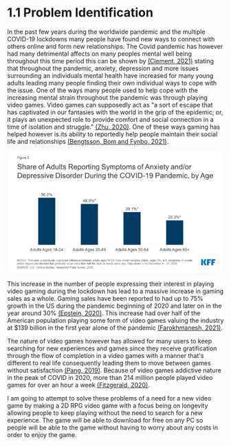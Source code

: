 # 1.1 Problem Identification

In the past few years during the worldwide pandemic and the multiple COVID-19 lockdowns many people have found new ways to connect with others online and form new relationships. The Covid pandemic has however had many detrimental affects on many peoples mental well being throughout this time period  this can be shown by [(Clement, 2021)](../evaluation/reference-list.md) stating that throughout the pandemic, anxiety, depression and more issues surrounding an individuals mental health have increased for many young adults leading many people finding their own individual ways to cope with the issue. One of the ways many people used to help cope with the increasing mental strain throughout the pandemic was through playing video games. Video games can supposedly act as "a sort of escape that has captivated in our fantasies with the world in the grip of the epidemic; or, it plays an unexpected role to provide comfort and social connection in a time of isolation and struggle." [(Zhu, 2020)](../evaluation/reference-list.md). One of these ways gaming has helped however is its ability to reportedly help people maintain their social life and relationships [(Bengtsson, Bom and Fynbo, 2021)](../evaluation/reference-list.md).

![](<../.gitbook/assets/image (1).png>)

This increase in the number of people expressing their interest in playing video gaming during the lockdown has lead to a massive increase in gaming sales as a whole. Gaming sales have been reported to had up to 75% growth in the US during the pandemic beginning of 2020 and later on in the year around 30% [(Epstein, 2020)](../evaluation/reference-list.md). This increase had over half of the American population playing some form of video games valuing the industry at $139 billion in the first year alone of the pandemic [(Farokhmanesh, 2021)](../evaluation/reference-list.md).&#x20;

The nature of video games however has allowed for many users to keep searching for new experiences and games since they receive gratification through the flow of completion in a video games with a manner that's different to real life consequently leading them to move between games without satisfaction [(Pang, 2019)](../evaluation/reference-list.md). Because of video games addictive nature in the peak of COVID in 2020, more than 214 million people played video games for over an hour a week [(Fitzgerald, 2020)](../evaluation/reference-list.md).

I am going to attempt to solve these problems of a need for a new video game by making a 2D RPG video game with a focus being on longevity allowing people to keep playing without the need to search for a new experience. The game will be able to download for free on any PC so people will be able to the game without having to worry about any costs in order to enjoy the game.&#x20;
